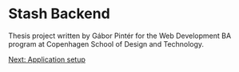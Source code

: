 # Stash Backend

Thesis project written by Gábor Pintér for the
Web Development BA program at Copenhagen School of Design
and Technology.

[Next: Application setup](Introduction/Setup.md)
